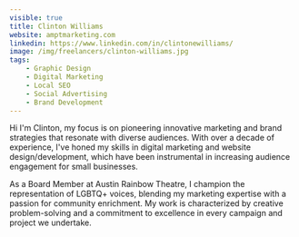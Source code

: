```yaml
---
visible: true
title: Clinton Williams
website: amptmarketing.com
linkedin: https://www.linkedin.com/in/clintonewilliams/
image: /img/freelancers/clinton-williams.jpg
tags: 
    - Graphic Design
    - Digital Marketing
    - Local SEO
    - Social Advertising
    - Brand Development
---
```


Hi I'm Clinton, my focus is on pioneering innovative marketing and brand strategies that resonate with diverse audiences. With over a decade of experience, I've honed my skills in digital marketing and website design/development, which have been instrumental in increasing audience engagement for small businesses.

As a Board Member at Austin Rainbow Theatre, I champion the representation of LGBTQ+ voices, blending my marketing expertise with a passion for community enrichment. My work is characterized by creative problem-solving and a commitment to excellence in every campaign and project we undertake.
